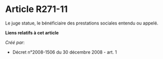 # Article R271-11

Le juge statue, le bénéficiaire des prestations sociales entendu ou appelé.

**Liens relatifs à cet article**

_Créé par_:

  - Décret n°2008-1506 du 30 décembre 2008 - art. 1
